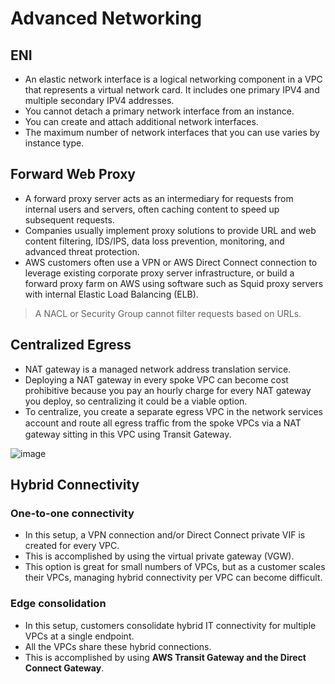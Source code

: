 # Advanced Networking

## ENI

- An elastic network interface is a logical networking component in a VPC that represents a virtual network card. It includes one primary IPV4 and multiple secondary IPV4 addresses.
- You cannot detach a primary network interface from an instance. 
- You can create and attach additional network interfaces. 
- The maximum number of network interfaces that you can use varies by instance type.

## Forward Web Proxy

- A forward proxy server acts as an intermediary for requests from internal users and servers, often caching content to speed up subsequent requests.
- Companies usually implement proxy solutions to provide URL and web content filtering, IDS/IPS, data loss prevention, monitoring, and advanced threat protection. 
- AWS customers often use a VPN or AWS Direct Connect connection to leverage existing corporate proxy server infrastructure, or build a forward proxy farm on AWS using software such as Squid proxy servers with internal Elastic Load Balancing (ELB).

> A NACL or Security Group cannot filter requests based on URLs.

## Centralized Egress

- NAT gateway is a managed network address translation service. 
- Deploying a NAT gateway in every spoke VPC can become cost prohibitive because you pay an hourly charge for every NAT gateway you deploy, so centralizing it could be a viable option. 
- To centralize, you create a separate egress VPC in the network services account and route all egress traﬃc from the spoke VPCs via a NAT gateway sitting in this VPC using Transit Gateway.

![image](https://user-images.githubusercontent.com/15995686/182532291-f10a1c46-b2db-4968-a434-48149bd78f07.png)

## Hybrid Connectivity

### One-to-one connectivity

- In this setup, a VPN connection and/or Direct Connect private VIF is created for every VPC. 
- This is accomplished by using the virtual private gateway (VGW). 
- This option is great for small numbers of VPCs, but as a customer scales their VPCs, managing hybrid connectivity per VPC can become difficult.

### Edge consolidation
- In this setup, customers consolidate hybrid IT connectivity for multiple VPCs at a single endpoint. 
- All the VPCs share these hybrid connections. 
- This is accomplished by using **AWS Transit Gateway and the Direct Connect Gateway**.
